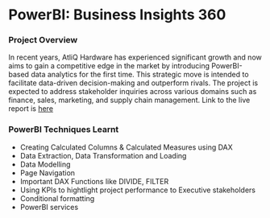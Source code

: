 # PowerBI: Business Insights 360

### Project Overview
In recent years, AtliQ Hardware has experienced significant growth and now aims to gain a competitive edge in the market by introducing PowerBI-based data analytics for the first time. This strategic move is intended to facilitate data-driven decision-making and outperform rivals. The project is expected to address stakeholder inquiries across various domains such as finance, sales, marketing, and supply chain management.
Link to the live report is [here](https://app.powerbi.com/view?r=eyJrIjoiZThlNTU2OTQtMmZhOS00NjhlLTk4YzYtZGNhMjA5OTIzMzU2IiwidCI6ImM2ZTU0OWIzLTVmNDUtNDAzMi1hYWU5LWQ0MjQ0ZGM1YjJjNCJ9&pageName=ReportSectiondb7572c22f8eebad1836)

### PowerBI Techniques Learnt
- Creating Calculated Columns & Calculated Measures using DAX
- Data Extraction, Data Transformation and Loading
- Data Modelling
- Page Navigation
- Important DAX Functions like DIVIDE, FILTER
- Using KPIs to hightlight project performance to Executive stakeholders
- Conditional formatting
- PowerBI services


  
